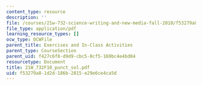 ```yaml
---
content_type: resource
description: ''
file: /courses/21w-732-science-writing-and-new-media-fall-2010/f53279a81d2d186b2815e29e6ce4ca5d_21W_732F10_punct_sol.pdf
file_type: application/pdf
learning_resource_types: []
ocw_type: OCWFile
parent_title: Exercises and In-Class Activities
parent_type: CourseSection
parent_uid: f427c6f8-d9d9-cbc5-8cf5-169bc4e4bd84
resourcetype: Document
title: 21W_732F10_punct_sol.pdf
uid: f53279a8-1d2d-186b-2815-e29e6ce4ca5d
---
```

